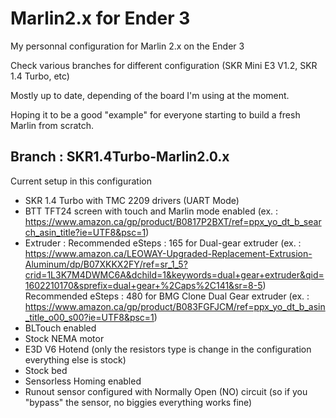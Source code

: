# Marlin2.x for Ender 3
My personnal configuration for Marlin 2.x on the Ender 3

Check various branches for different configuration (SKR Mini E3 V1.2, SKR 1.4 Turbo, etc)

Mostly up to date, depending of the board I'm using at the moment.

Hoping it to be a good "example" for everyone starting to build a fresh Marlin from scratch.

## Branch : SKR1.4Turbo-Marlin2.0.x

Current setup in this configuration

 - SKR 1.4 Turbo with TMC 2209 drivers (UART Mode)
 - BTT TFT24 screen with touch and Marlin mode enabled (ex. : https://www.amazon.ca/gp/product/B0817P2BXT/ref=ppx_yo_dt_b_search_asin_title?ie=UTF8&psc=1)
 - Extruder :
  Recommended eSteps : 165 for Dual-gear extruder (ex. : https://www.amazon.ca/LEOWAY-Upgraded-Replacement-Extrusion-Aluminum/dp/B07XKKX2FY/ref=sr_1_5?crid=1L3K7M4DWMC6A&dchild=1&keywords=dual+gear+extruder&qid=1602210170&sprefix=dual+gear+%2Caps%2C141&sr=8-5)
  Recommended eSteps : 480 for BMG Clone Dual Gear extruder (ex. : https://www.amazon.ca/gp/product/B083FGFJCM/ref=ppx_yo_dt_b_asin_title_o00_s00?ie=UTF8&psc=1)
 - BLTouch enabled
 - Stock NEMA motor
 - E3D V6 Hotend (only the resistors type is change in the configuration everything else is stock)
 - Stock bed
 - Sensorless Homing enabled
 - Runout sensor configured with Normally Open  (NO) circuit (so if you "bypass" the sensor, no biggies everything works fine)

